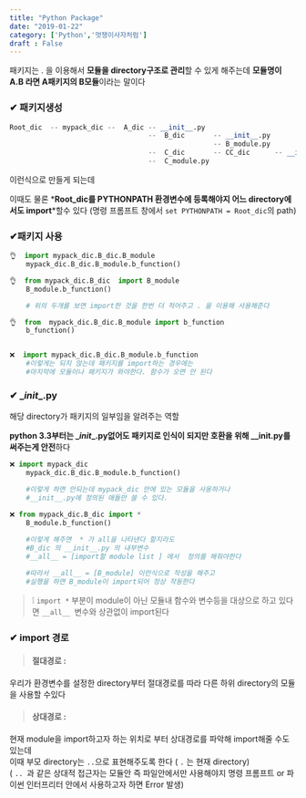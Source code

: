 ```yaml
---
title: "Python Package"
date: "2019-01-22"
category: ['Python','멋쟁이사자처럼']
draft : False
---
```


패키지는 . 을 이용해서 **모듈을 directory구조로 관리**할 수 있게 해주는데 **모듈명이 A.B 라면 A패키지의 B모듈**이라는 말이다


### ✔ 패키지생성

```python
Root_dic  -- mypack_dic --  A_dic -- __init__.py
                                  --  B_dic       -- __init__.py
                                                  -- B_module.py
                                  --  C_dic       -- CC_dic      -- __init__.py
                                  --  C_module.py
```

이런식으로 만들게 되는데

이때도 물론 *__Root_dic를 PYTHONPATH 환경변수에 등록해야지 어느 directory에서도 import__*할수 있다
(명령 프롬프트 창에서 `set PYTHONPATH = Root_dic`의 path)




### ✔패키지 사용
```python
👌  import mypack_dic.B_dic.B_module
    mypack_dic.B_dic.B_module.b_function()

👌  from mypack_dic.B_dic  import B_module
    B_module.b_function()

    # 위의 두개를 보면 import한 것을 한번 더 적어주고 . 을 이용해 사용해준다

👌  from  mypack_dic.B_dic.B_module import b_function
    b_function()


❌  import mypack_dic.B_dic.B_module.b_function
    #이렇게는 되지 않는데 패키지를 import하는 경우에는
    #마지막에 모듈이나 패키지가 와야한다. 함수가 오면 안 된다
```



### ✔ \__init__.py

해당 directory가 패키지의 일부임을 알려주는 역할

**python 3.3부터는 \__init__.py없어도 패키지로 인식이 되지만 
호환을 위해 \____init__.py를 써주는게 안전**하다

```python
❌ import mypack_dic
    mypack_dic.B_dic.B_module.b_function()

    #이렇게 하면 안되는데 mypack_dic 안에 있는 모듈을 사용하거나
    #__init__.py에 정의된 애들만 쓸 수 있다.

❌ from mypack_dic.B_dic import * 
    B_module.b_function()
    
    #이렇게 해주면  * 가 all을 나타낸다 할지라도
    #B_dic 의 __init__.py 의 내부변수 
    #__all__ = [import할 module list ] 에서  정의를 해줘야한다

    #따라서 __all__ = [B_module] 이런식으로 작성을 해주고
    #실행을 하면 B_module이 import되어 정상 작동한다
```



>❕  `import *` 부분이 module이 아닌 모듈내 함수와 변수등을 대상으로 
하고 있다면 `__all__ `변수와 상관없이 import된다



### ✔ import 경로

> #### 절대경로 :   
우리가 환경변수를 설정한 directory부터 절대경로를 따라 
다른 하위 directory의 모듈을 사용할 수있다

> #### 상대경로 :    
현재 module을 import하고자 하는 위치로 부터 
상대경로를 파악해 import해줄 수도 있는데   
이때 부모 directory는 `..`으로 표현해주도록 한다 ( `.` 는 현재 directory)   
( `.. `과 같은 상대적 접근자는 모듈안 즉 파일안에서만 사용해야지
 명령 프롬프트 or 파이썬 인터프리터 안에서 사용하고자 하면 Error 발생)
